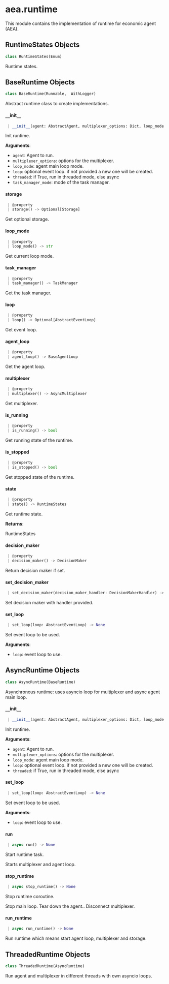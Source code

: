 <a name="aea.runtime"></a>
# aea.runtime

This module contains the implementation of runtime for economic agent (AEA).

<a name="aea.runtime.RuntimeStates"></a>
## RuntimeStates Objects

```python
class RuntimeStates(Enum)
```

Runtime states.

<a name="aea.runtime.BaseRuntime"></a>
## BaseRuntime Objects

```python
class BaseRuntime(Runnable,  WithLogger)
```

Abstract runtime class to create implementations.

<a name="aea.runtime.BaseRuntime.__init__"></a>
#### `__`init`__`

```python
 | __init__(agent: AbstractAgent, multiplexer_options: Dict, loop_mode: Optional[str] = None, loop: Optional[AbstractEventLoop] = None, threaded: bool = False, task_manager_mode: Optional[str] = None) -> None
```

Init runtime.

**Arguments**:

- `agent`: Agent to run.
- `multiplexer_options`: options for the multiplexer.
- `loop_mode`: agent main loop mode.
- `loop`: optional event loop. if not provided a new one will be created.
- `threaded`: if True, run in threaded mode, else async
- `task_manager_mode`: mode of the task manager.

<a name="aea.runtime.BaseRuntime.storage"></a>
#### storage

```python
 | @property
 | storage() -> Optional[Storage]
```

Get optional storage.

<a name="aea.runtime.BaseRuntime.loop_mode"></a>
#### loop`_`mode

```python
 | @property
 | loop_mode() -> str
```

Get current loop mode.

<a name="aea.runtime.BaseRuntime.task_manager"></a>
#### task`_`manager

```python
 | @property
 | task_manager() -> TaskManager
```

Get the task manager.

<a name="aea.runtime.BaseRuntime.loop"></a>
#### loop

```python
 | @property
 | loop() -> Optional[AbstractEventLoop]
```

Get event loop.

<a name="aea.runtime.BaseRuntime.agent_loop"></a>
#### agent`_`loop

```python
 | @property
 | agent_loop() -> BaseAgentLoop
```

Get the agent loop.

<a name="aea.runtime.BaseRuntime.multiplexer"></a>
#### multiplexer

```python
 | @property
 | multiplexer() -> AsyncMultiplexer
```

Get multiplexer.

<a name="aea.runtime.BaseRuntime.is_running"></a>
#### is`_`running

```python
 | @property
 | is_running() -> bool
```

Get running state of the runtime.

<a name="aea.runtime.BaseRuntime.is_stopped"></a>
#### is`_`stopped

```python
 | @property
 | is_stopped() -> bool
```

Get stopped state of the runtime.

<a name="aea.runtime.BaseRuntime.state"></a>
#### state

```python
 | @property
 | state() -> RuntimeStates
```

Get runtime state.

**Returns**:

RuntimeStates

<a name="aea.runtime.BaseRuntime.decision_maker"></a>
#### decision`_`maker

```python
 | @property
 | decision_maker() -> DecisionMaker
```

Return decision maker if set.

<a name="aea.runtime.BaseRuntime.set_decision_maker"></a>
#### set`_`decision`_`maker

```python
 | set_decision_maker(decision_maker_handler: DecisionMakerHandler) -> None
```

Set decision maker with handler provided.

<a name="aea.runtime.BaseRuntime.set_loop"></a>
#### set`_`loop

```python
 | set_loop(loop: AbstractEventLoop) -> None
```

Set event loop to be used.

**Arguments**:

- `loop`: event loop to use.

<a name="aea.runtime.AsyncRuntime"></a>
## AsyncRuntime Objects

```python
class AsyncRuntime(BaseRuntime)
```

Asynchronous runtime: uses asyncio loop for multiplexer and async agent main loop.

<a name="aea.runtime.AsyncRuntime.__init__"></a>
#### `__`init`__`

```python
 | __init__(agent: AbstractAgent, multiplexer_options: Dict, loop_mode: Optional[str] = None, loop: Optional[AbstractEventLoop] = None, threaded: bool = False) -> None
```

Init runtime.

**Arguments**:

- `agent`: Agent to run.
- `multiplexer_options`: options for the multiplexer.
- `loop_mode`: agent main loop mode.
- `loop`: optional event loop. if not provided a new one will be created.
- `threaded`: if True, run in threaded mode, else async

<a name="aea.runtime.AsyncRuntime.set_loop"></a>
#### set`_`loop

```python
 | set_loop(loop: AbstractEventLoop) -> None
```

Set event loop to be used.

**Arguments**:

- `loop`: event loop to use.

<a name="aea.runtime.AsyncRuntime.run"></a>
#### run

```python
 | async run() -> None
```

Start runtime task.

Starts multiplexer and agent loop.

<a name="aea.runtime.AsyncRuntime.stop_runtime"></a>
#### stop`_`runtime

```python
 | async stop_runtime() -> None
```

Stop runtime coroutine.

Stop main loop.
Tear down the agent..
Disconnect multiplexer.

<a name="aea.runtime.AsyncRuntime.run_runtime"></a>
#### run`_`runtime

```python
 | async run_runtime() -> None
```

Run runtime which means start agent loop, multiplexer and storage.

<a name="aea.runtime.ThreadedRuntime"></a>
## ThreadedRuntime Objects

```python
class ThreadedRuntime(AsyncRuntime)
```

Run agent and multiplexer in different threads with own asyncio loops.

